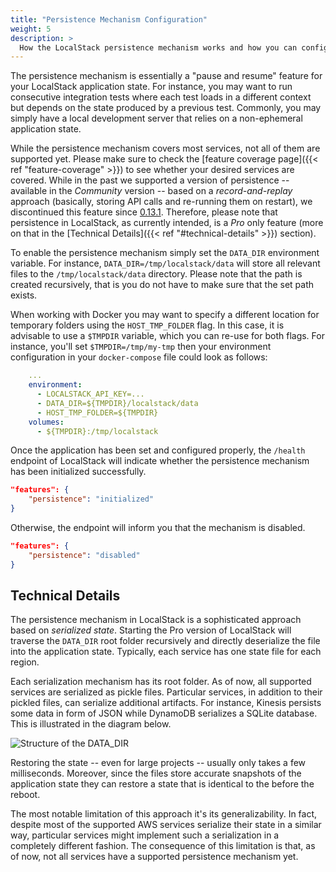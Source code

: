 ```yaml
---
title: "Persistence Mechanism Configuration"
weight: 5
description: >
  How the LocalStack persistence mechanism works and how you can configure it.
---
```


The persistence mechanism is essentially a "pause and resume" feature for your LocalStack application state.
For instance, you may want to run consecutive integration tests where each test loads in a different context but depends on the state produced by a previous test.
Commonly, you may simply have a local development server that relies on a non-ephemeral application state.

While the persistence mechanism covers most services, not all of them are supported yet.
Please make sure to check the [feature coverage page]({{< ref "feature-coverage" >}}) to see whether your desired services are covered.
While in the past we supported a version of persistence -- available in the _Community_ version -- based on a *record-and-replay* approach (basically, storing API calls and re-running them on restart), we discontinued this feature since [0.13.1](https://github.com/localstack/localstack/releases/tag/v0.13.1).
Therefore, please note that persistence in LocalStack, as currently intended, is a _Pro_ only feature (more on that in the [Technical Details]({{< ref "#technical-details" >}}) section).

To enable the persistence mechanism simply set the `DATA_DIR` environment variable.
For instance, `DATA_DIR=/tmp/localstack/data` will store all relevant files to the `/tmp/localstack/data` directory.
Please note that the path is created recursively, that is you do not have to make sure that the set path exists.

When working with Docker you may want to specify a different location for temporary folders using the `HOST_TMP_FOLDER` flag.
In this case, it is advisable to use a `$TMPDIR` variable, which you can re-use for both flags.
For instance, you'll set `$TMPDIR=/tmp/my-tmp` then your environment configuration in your `docker-compose` file could look as follows: 

```yaml
    ...
    environment:
      - LOCALSTACK_API_KEY=...
      - DATA_DIR=${TMPDIR}/localstack/data
      - HOST_TMP_FOLDER=${TMPDIR}
    volumes:
      - ${TMPDIR}:/tmp/localstack
```

Once the application has been set and configured properly, the `/health` endpoint of LocalStack will indicate whether the persistence mechanism has been initialized successfully.
```json
"features": {
    "persistence": "initialized"
}
```

Otherwise, the endpoint will inform you that the mechanism is disabled.

```json
"features": {
    "persistence": "disabled"
}
```

## Technical Details

The persistence mechanism in LocalStack is a sophisticated approach based on *serialized state*.
Starting the Pro version of LocalStack will traverse the `DATA_DIR` root folder recursively and directly deserialize the file into the application state.
Typically, each service has one state file for each region.

Each serialization mechanism has its root folder.
As of now, all supported services are serialized as pickle files. 
Particular services, in addition to their pickled files, can serialize additional artifacts.
For instance, Kinesis persists some data in form of JSON while DynamoDB serializes a SQLite database.
This is illustrated in the diagram below.

![Structure of the DATA_DIR](datadir_structure.png)

Restoring the state -- even for large projects -- usually only takes a few milliseconds.
Moreover, since the files store accurate snapshots of the application state they can restore a state that is identical to the before the reboot.

The most notable limitation of this approach it's its generalizability.
In fact, despite most of the supported AWS services serialize their state in a similar way, particular services might implement such a serialization in a completely different fashion.
The consequence of this limitation is that, as of now, not all services have a supported persistence mechanism yet.
